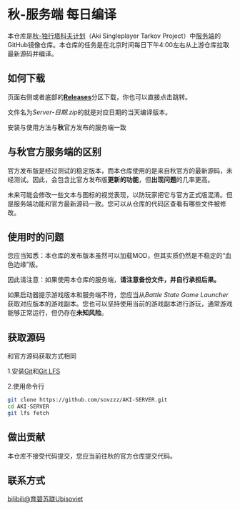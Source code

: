 # 秋-服务端 每日编译

本仓库是[秋-独行塔科夫计划](https://www.sp-tarkov.com/)（Aki Singleplayer Tarkov Project）中[服务端](https://dev.sp-tarkov.com/SPT-AKI/Server.git)的GitHub镜像仓库。本仓库的任务是在北京时间每日下午4:00左右从上游仓库拉取最新源码并编译。

## 如何下载

页面右侧或者底部的[**Releases**](https://github.com/sovzzz/AKI-SERVER/releases)分区下载，你也可以直接点击跳转。

文件名为*Server-日期.zip*的就是对应日期的当天编译版本。

安装与使用方法与**秋**官方发布的服务端一致

## 与秋官方服务端的区别

官方发布版是经过测试的稳定版本，而本仓库使用的是来自秋官方的最新源码，未经测试。因此，会包含比官方发布版**更新的功能**，但**出现问题**的几率更高。

未来可能会修改一些文本与图标的视觉表现，以防玩家把它与官方正式版混淆。但是服务端功能和官方最新源码一致。您可以从仓库的代码区查看有哪些文件被修改。

## 使用时的问题

您应当知悉：本仓库的发布版本虽然可以加载MOD，但其实质仍然是不稳定的“血色边缘”版。

因此请注意：如果使用本仓库的服务端，**请注意备份文件，并自行承担后果。**

如果启动器提示游戏版本和服务端不符，您应当从*Battle State Game Launcher*获取对应版本的游戏副本。您也可以坚持使用当前的游戏副本进行游玩，通常游戏能够正常运行，但仍存在**未知风险**。

## 获取源码

和官方源码获取方式相同

1.安装[Git](https://git-scm.com/)和[Git LFS](https://git-lfs.com/)

2.使用命令行

```bash
git clone https://github.com/sovzzz/AKI-SERVER.git
cd AKI-SERVER
git lfs fetch
```

## 做出贡献

本仓库不接受代码提交，您应当前往秋的官方仓库提交代码。

## 联系方式

[bilibili@育碧苏联Ubisoviet](https://space.bilibili.com/37896207)
